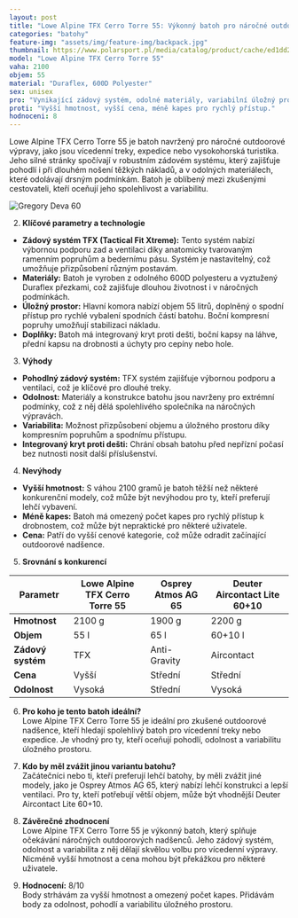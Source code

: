 ```yaml
---
layout: post
title: "Lowe Alpine TFX Cerro Torre 55: Výkonný batoh pro náročné outdoorové výpravy"
categories: "batohy"
feature-img: "assets/img/feature-img/backpack.jpg"
thumbnail: https://www.polarsport.pl/media/catalog/product/cache/ed1dd25b44ac74c9dca085c463c89987/c/a/carro_torre_65_85_bondi_blue__amber.jpg
model: "Lowe Alpine TFX Cerro Torre 55"
vaha: 2100
objem: 55
material: "Duraflex, 600D Polyester"
sex: unisex
pro: "Vynikající zádový systém, odolné materiály, variabilní úložný prostor."
proti: "Vyšší hmotnost, vyšší cena, méně kapes pro rychlý přístup."
hodnoceni: 8
---
```


Lowe Alpine TFX Cerro Torre 55 je batoh navržený pro náročné outdoorové výpravy, jako jsou vícedenní treky, expedice nebo vysokohorská turistika. Jeho silné stránky spočívají v robustním zádovém systému, který zajišťuje pohodlí i při dlouhém nošení těžkých nákladů, a v odolných materiálech, které odolávají drsným podmínkám. Batoh je oblíbený mezi zkušenými cestovateli, kteří oceňují jeho spolehlivost a variabilitu.  

![Gregory Deva 60](https://res.cloudinary.com/dvwv5cne3/image/fetch/w_auto,h_450,c_fill,g_auto,f_auto,q_auto/https://www.polarsport.pl/media/catalog/product/cache/ed1dd25b44ac74c9dca085c463c89987/c/a/carro_torre_65_85_bondi_blue__amber.jpg)

2. **Klíčové parametry a technologie**  
- **Zádový systém TFX (Tactical Fit Xtreme):** Tento systém nabízí výbornou podporu zad a ventilaci díky anatomicky tvarovaným ramenním popruhům a bedernímu pásu. Systém je nastavitelný, což umožňuje přizpůsobení různým postavám.  
- **Materiály:** Batoh je vyroben z odolného 600D polyesteru a vyztužený Duraflex přezkami, což zajišťuje dlouhou životnost i v náročných podmínkách.  
- **Úložný prostor:** Hlavní komora nabízí objem 55 litrů, doplněný o spodní přístup pro rychlé vybalení spodních částí batohu. Boční kompresní popruhy umožňují stabilizaci nákladu.  
- **Doplňky:** Batoh má integrovaný kryt proti dešti, boční kapsy na láhve, přední kapsu na drobnosti a úchyty pro cepíny nebo hole.  

3. **Výhody**  
- **Pohodlný zádový systém:** TFX systém zajišťuje výbornou podporu a ventilaci, což je klíčové pro dlouhé treky.  
- **Odolnost:** Materiály a konstrukce batohu jsou navrženy pro extrémní podmínky, což z něj dělá spolehlivého společníka na náročných výpravách.  
- **Variabilita:** Možnost přizpůsobení objemu a úložného prostoru díky kompresním popruhům a spodnímu přístupu.  
- **Integrovaný kryt proti dešti:** Chrání obsah batohu před nepřízní počasí bez nutnosti nosit další příslušenství.  

4. **Nevýhody**  
- **Vyšší hmotnost:** S váhou 2100 gramů je batoh těžší než některé konkurenční modely, což může být nevýhodou pro ty, kteří preferují lehčí vybavení.  
- **Méně kapes:** Batoh má omezený počet kapes pro rychlý přístup k drobnostem, což může být nepraktické pro některé uživatele.  
- **Cena:** Patří do vyšší cenové kategorie, což může odradit začínající outdoorové nadšence.  

5. **Srovnání s konkurencí**  

| Parametr          | Lowe Alpine TFX Cerro Torre 55 | Osprey Atmos AG 65 | Deuter Aircontact Lite 60+10 |
|-------------------|--------------------------------|--------------------|------------------------------|
| **Hmotnost**      | 2100 g                        | 1900 g             | 2200 g                       |
| **Objem**         | 55 l                          | 65 l               | 60+10 l                      |
| **Zádový systém** | TFX                           | Anti-Gravity       | Aircontact                   |
| **Cena**          | Vyšší                         | Střední            | Střední                      |
| **Odolnost**      | Vysoká                        | Střední            | Vysoká                       |

6. **Pro koho je tento batoh ideální?**  
Lowe Alpine TFX Cerro Torre 55 je ideální pro zkušené outdoorové nadšence, kteří hledají spolehlivý batoh pro vícedenní treky nebo expedice. Je vhodný pro ty, kteří oceňují pohodlí, odolnost a variabilitu úložného prostoru.  

7. **Kdo by měl zvážit jinou variantu batohu?**  
Začátečníci nebo ti, kteří preferují lehčí batohy, by měli zvážit jiné modely, jako je Osprey Atmos AG 65, který nabízí lehčí konstrukci a lepší ventilaci. Pro ty, kteří potřebují větší objem, může být vhodnější Deuter Aircontact Lite 60+10.  

8. **Závěrečné zhodnocení**  
Lowe Alpine TFX Cerro Torre 55 je výkonný batoh, který splňuje očekávání náročných outdoorových nadšenců. Jeho zádový systém, odolnost a variabilita z něj dělají skvělou volbu pro vícedenní výpravy. Nicméně vyšší hmotnost a cena mohou být překážkou pro některé uživatele.  

9. **Hodnocení:** 8/10  
Body strhávám za vyšší hmotnost a omezený počet kapes. Přidávám body za odolnost, pohodlí a variabilitu úložného prostoru.